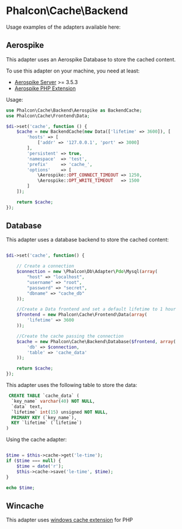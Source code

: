 # Phalcon\Cache\Backend

Usage examples of the adapters available here:

## Aerospike

This adapter uses an Aerospike Database to store the cached content.

To use this adapter on your machine, you need at least:

- [Aerospike Server][1] >= 3.5.3
- [Aerospike PHP Extension][2]

Usage:

```php
use Phalcon\Cache\Backend\Aerospike as BackendCache;
use Phalcon\Cache\Frontend\Data;

$di->set('cache', function () {
    $cache = new BackendCache(new Data(['lifetime' => 3600]), [
        'hosts' => [
            ['addr' => '127.0.0.1', 'port' => 3000]
        ],
        'persistent' => true,
        'namespace'  => 'test',
        'prefix'     => 'cache_',
        'options'    => [
            \Aerospike::OPT_CONNECT_TIMEOUT => 1250,
            \Aerospike::OPT_WRITE_TIMEOUT   => 1500
        ]
    ]);

    return $cache;
});
```

## Database

This adapter uses a database backend to store the cached content:

```php

$di->set('cache', function() {

	// Create a connection
	$connection = new \Phalcon\Db\Adapter\Pdo\Mysql(array(
	    "host" => "localhost",
	    "username" => "root",
	    "password" => "secret",
	    "dbname" => "cache_db"
	));

	//Create a Data frontend and set a default lifetime to 1 hour
	$frontend = new Phalcon\Cache\Frontend\Data(array(
	    'lifetime' => 3600
	));

	//Create the cache passing the connection
	$cache = new Phalcon\Cache\Backend\Database($frontend, array(
		'db' => $connection,
		'table' => 'cache_data'
	));

	return $cache;
});

```

This adapter uses the following table to store the data:

```sql
 CREATE TABLE `cache_data` (
  `key_name` varchar(40) NOT NULL,
  `data` text,
  `lifetime` int(15) unsigned NOT NULL,
  PRIMARY KEY (`key_name`),
  KEY `lifetime` (`lifetime`)
)
```

Using the cache adapter:

```php

$time = $this->cache->get('le-time');
if ($time === null) {
    $time = date('r');
    $this->cache->save('le-time', $time);
}

echo $time;

```

## Wincache

This adapter uses [windows cache extension](http://pecl.php.net/package/wincache) for PHP

[1]: http://www.aerospike.com/
[2]: http://www.aerospike.com/docs/client/php/install/

